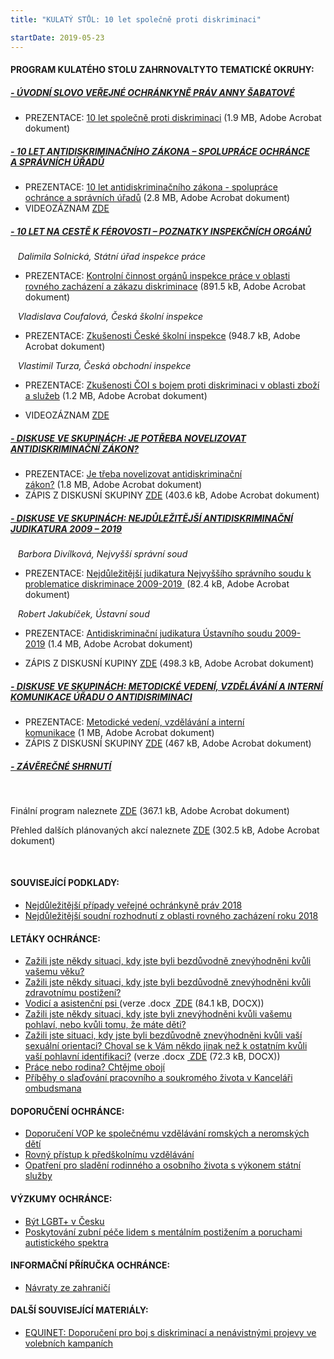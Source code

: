 ```yaml
---
title: "KULATÝ STŮL: 10 let společně proti diskriminaci"

startDate: 2019-05-23
---
```


<p></p><h4 class="oranzova">PROGRAM KULATÉHO STOLU ZAHRNOVALTYTO TEMATICKÉ OKRUHY:</h4>
<p class="oranzova"></p><h5><u>- ÚVODNÍ SLOVO VEŘEJNÉ OCHRÁNKYNĚ PRÁV ANNY ŠABATOVÉ</u> </h5><ul><li>PREZENTACE: <a href="/uploads-import/projekt_ESF/00_2019_VA/KULATE_STOLY/05_23_10_let_spolecne_proti_diskriminaci/05_23_10_let_spolecne_proti_diskriminace_PREZENTACE.pdf" target="_blank">10 let společně proti diskriminaci</a> (1.9 MB, Adobe Acrobat dokument)</li></ul><p></p><h5><u>- 10 LET ANTIDISKRIMINAČNÍHO ZÁKONA – SPOLUPRÁCE OCHRÁNCE A SPRÁVNÍCH ÚŘADŮ</u> </h5><ul><li>PREZENTACE: <a href="/uploads-import/projekt_ESF/00_2019_VA/KULATE_STOLY/05_23_10_let_spolecne_proti_diskriminaci/05_23_10_let_ADZ_-_spoluprace_VOP_a_spravnich_uradu.pdf" target="_blank">10 let antidiskriminačního zákona - spolupráce ochránce a správních úřadů</a> (2.8 MB, Adobe Acrobat dokument)</li><li>VIDEOZÁZNAM <a href="http://ochrance.livebox.cz/VoD/20190709-155837-1-ppo-ugrkvp.html">ZDE</a></li></ul><p></p><h5><u>- 10 LET NA CESTĚ K FÉROVOSTI – POZNATKY INSPEKČNÍCH ORGÁNŮ</u> </h5><p></p>
<p>   <em>Dalimila Solnická, Státní úřad inspekce práce</em></p><ul><li>PREZENTACE: <a href="/uploads-import/projekt_ESF/00_2019_VA/KULATE_STOLY/05_23_10_let_spolecne_proti_diskriminaci/05_23_Kontrolni_cinnost_IP_v_oblasti_rovneho_zachazeni_a_zakazu_diskriminace_PREZENTACE_SUIP.pdf" target="_blank">Kontrolní činnost orgánů inspekce práce v oblasti rovného zacházení a zákazu diskriminace</a> (891.5 kB, Adobe Acrobat dokument)</li></ul><p>   <em>Vladislava Coufalová, Česká školní inspekce</em></p><ul><li>PREZENTACE: <a href="/uploads-import/projekt_ESF/00_2019_VA/KULATE_STOLY/05_23_10_let_spolecne_proti_diskriminaci/05_23_Zkusenosti_CSI_V._Coufalova.pdf" target="_blank">Zkušenosti České školní inspekce</a> (948.7 kB, Adobe Acrobat dokument)</li></ul><p><em>   Vlastimil Turza, Česká obchodní inspekce</em></p><ul><li>PREZENTACE: <a href="/uploads-import/projekt_ESF/00_2019_VA/KULATE_STOLY/05_23_10_let_spolecne_proti_diskriminaci/05_23_Zkusenosti_COI_s_bojem_proti_diskriminace_v_oblasti_zbozi_a_sluzeb_V._Turza.pdf" target="_blank">Zkušenosti ČOI s bojem proti diskriminaci v oblasti zboží a služeb</a> (1.2 MB, Adobe Acrobat dokument)</li></ul><p></p><ul><li>VIDEOZÁZNAM <a href="http://ochrance.livebox.cz/VoD/20190709-160529-2-desetlet-dhkykq.html">ZDE</a></li></ul><p></p><h5><u>- DISKUSE VE SKUPINÁCH: JE POTŘEBA NOVELIZOVAT ANTIDISKRIMINAČNÍ ZÁKON?</u></h5><ul><li>PREZENTACE: <a href="/uploads-import/projekt_ESF/00_2019_VA/KULATE_STOLY/05_23_10_let_spolecne_proti_diskriminaci/05_23_DS_JE_TREBA_NOVELIZOVAT_ADZ_PREZENTACE.pdf" target="_blank">Je třeba novelizovat antidiskriminační zákon?</a> (1.8 MB, Adobe Acrobat dokument)</li><li>ZÁPIS Z DISKUSNÍ SKUPINY <a href="/uploads-import/projekt_ESF/00_2019_VA/KULATE_STOLY/05_23_10_let_spolecne_proti_diskriminaci/05_23_DS_Je_potreba_novelizovat_ADZ_ZAPIS.pdf" target="_blank">ZDE</a> (403.6 kB, Adobe Acrobat dokument)</li></ul><p></p><h5><u>- DISKUSE VE SKUPINÁCH: NEJDŮLEŽITĚJŠÍ ANTIDISKRIMINAČNÍ JUDIKATURA 2009 – 2019</u></h5><p></p>
<p>   <em>Barbora Divílková, Nejvyšší správní soud</em></p><ul><li>PREZENTACE: <a href="/uploads-import/projekt_ESF/00_2019_VA/KULATE_STOLY/05_23_10_let_spolecne_proti_diskriminaci/05_23_Nejdulezitejsi_judikatura_NSS_k_problematice_diskriminace_2009-2019_B._Divilkova.pdf" target="_blank">Nejdůležitější judikatura Nejvyššího správního soudu k problematice diskriminace 2009-2019 </a> (82.4 kB, Adobe Acrobat dokument)</li></ul><p>   <em>Robert Jakubíček, Ústavní soud</em></p><ul><li>PREZENTACE: <a href="/uploads-import/projekt_ESF/00_2019_VA/KULATE_STOLY/05_23_10_let_spolecne_proti_diskriminaci/05_23_Antidiskriminacni_judikatura_US_2009-2019_R._Jakubicek.pdf" target="_blank">Antidiskriminační judikatura Ústavního soudu 2009-2019</a> (1.4 MB, Adobe Acrobat dokument)</li></ul><p></p><ul><li>ZÁPIS Z DISKUSNÍ KUPINY <a href="/uploads-import/projekt_ESF/00_2019_VA/KULATE_STOLY/05_23_10_let_spolecne_proti_diskriminaci/05_23_DS_Nejdulezitejsi_antidiskriminacni_judikatura_2009-2019_ZAPIS.pdf" target="_blank">ZDE</a> (498.3 kB, Adobe Acrobat dokument)</li></ul><h5><u>- DISKUSE VE SKUPINÁCH: METODICKÉ VEDENÍ, VZDĚLÁVÁNÍ A INTERNÍ KOMUNIKACE ÚŘADU O ANTIDISRIMINACI</u></h5><ul><li>PREZENTACE: <a href="/uploads-import/projekt_ESF/00_2019_VA/KULATE_STOLY/05_23_10_let_spolecne_proti_diskriminaci/05_23_METODICKE_VEDENI__VZDELAVANI_A_INTERNI_KOMUNIKACE_PREZENTACE.pdf" target="_blank">Metodické vedení, vzdělávání a interní komunikace</a> (1 MB, Adobe Acrobat dokument)</li><li>ZÁPIS Z DISKUSNÍ SKUPINY <a href="/uploads-import/projekt_ESF/00_2019_VA/KULATE_STOLY/05_23_10_let_spolecne_proti_diskriminaci/05_23_DS_Metodicke_vedeni__vzdelavani_a_interni_komunikace_ZAPIS.pdf" target="_blank">ZDE</a> (467 kB, Adobe Acrobat dokument)</li></ul><p></p><h5><u>- ZÁVĚREČNÉ SHRNUTÍ</u></h5><p>   </p>
<p>Finální program naleznete <a href="/uploads-import/projekt_ESF/00_2019_VA/KULATE_STOLY/05_23_10_let_spolecne_proti_diskriminaci/05_23_10_let_spolecne_proti_diskriminaci_PROGRAM.pdf" target="_blank">ZDE</a> (367.1 kB, Adobe Acrobat dokument)</p>
<p>Přehled dalších plánovaných akcí naleznete <a href="/uploads-import/projekt_ESF/00_2019_VA/KULATE_STOLY/05_23_10_let_spolecne_proti_diskriminaci/Antidiskriminacni_zakon_2009_2019_AKCE.pdf" target="_blank">ZDE</a> (302.5 kB, Adobe Acrobat dokument)</p>
<p>   </p><h4 class="oranzova">SOUVISEJÍCÍ PODKLADY:</h4><ul><li><a href="/uploads-import/projekt_ESF/00_2019_VA/KULATE_STOLY/04_02_10_let_antidiskriminacniho_zakona_pohledem_NO/04_02_Nejdulezitejsi_pripady_verejne_ochrankyne_prav_2018.pdf" target="_blank">Nejdůležitější případy veřejné ochránkyně práv 2018</a></li><li><a href="/uploads-import/projekt_ESF/00_2019_VA/KULATE_STOLY/04_02_10_let_antidiskriminacniho_zakona_pohledem_NO/04_02_Nejdulezitejsi_soudni_rozhodnuti_z_oblasti_rovneho_zachazeni_2018.pdf" target="_blank">Nejdůležitější soudní rozhodnutí z oblasti rovného zacházení roku 2018</a></li></ul><p></p><h4 class="oranzova">LETÁKY OCHRÁNCE:</h4><ul><li><a href="/uploads-import/Letaky/Diskriminace-z-duvodu-veku.pdf" target="_blank">Zažili jste někdy situaci, kdy jste byli bezdůvodně znevýhodněni kvůli vašemu věku?</a></li><li><a href="/uploads-import/Letaky/Diskriminace-zdravotni-postizeni.pdf" target="_blank">Zažili jste někdy situaci, kdy jste byli bezdůvodně znevýhodněni kvůli zdravotnímu postižení?</a></li><li><a href="/uploads-import/Letaky/Vodici-a-asistencni-psi.pdf" target="_blank">Vodicí a asistenční psi </a>(verze .docx <a href="/uploads-import/projekt_ESF/00_2019_VA/KULATE_STOLY/05_23_10_let_spolecne_proti_diskriminaci/Vodici_a_asistencni_psi_LETAK.docx" target="_blank"><img alt="" src="https://www.ochrance.cz/typo3/ext/od_linkdesc/icons/universal.gif" class="od_linkdesc_icon" /> ZDE</a> (84.1 kB, DOCX))</li><li><a href="/uploads-import/Letaky/Diskriminace-z-duvodu-pohlavi.pdf" target="_blank">Zažili jste někdy situaci, kdy jste byli znevýhodněni kvůli vašemu pohlaví, nebo kvůli tomu, že máte děti?</a></li><li><a href="/uploads-import/Letaky/Diskriminace_sexualni-orientace-transgender.pdf" target="_blank">Zažili jste situaci, kdy jste byli bezdůvodně znevýhodněni kvůli vaší sexuální orientaci? Choval se k Vám někdo jinak než k ostatním kvůli vaší pohlavní identifikaci?</a> (verze .docx <a href="/uploads-import/projekt_ESF/00_2019_VA/KULATE_STOLY/05_23_10_let_spolecne_proti_diskriminaci/Diskriminace_z_duvodu_sexualni_orientace_a_genderove_identity_LETAK.docx" target="_blank"><img alt="" src="https://www.ochrance.cz/typo3/ext/od_linkdesc/icons/universal.gif" class="od_linkdesc_icon" /> ZDE</a> (72.3 kB, DOCX))</li><li><a href="/uploads-import/projekt_ESF/00_2019_VA/KULATE_STOLY/04_02_10_let_antidiskriminacniho_zakona_pohledem_NO/Prace_nebo_rodina_Chceme_oboji_LETAK.pdf" target="_blank">Práce nebo rodina? Chtějme obojí</a></li><li><a href="/uploads-import/projekt_ESF/00_2019_VA/KULATE_STOLY/04_02_10_let_antidiskriminacniho_zakona_pohledem_NO/Pribehy_o_sladovani_pracovniho_a_soukromeho_zivota_v_Kancelari_ombudsmana_LETAK.pdf" target="_blank">Příběhy o slaďování pracovního a soukromého života v Kanceláři ombudsmana</a></li></ul><p></p><h4 class="oranzova">DOPORUČENÍ OCHRÁNCE: </h4><ul><li><a href="https://ochrance.cz/uploads-import/ESO/86-2017-DIS-VB_Doporuceni_desegregace.pdf" target="_blank">Doporučení VOP ke společnému vzdělávání romských a neromských dětí</a></li><li><a href="https://ochrance.cz/uploads-import/ESO/25-2017-DIS-JMK_Doporuceni_k_rovnemu_pristupu_k_predskolnimu_vzdelavani.pdf" target="_blank">Rovný přístup k předškolnímu vzdělávání</a></li><li><a href="/uploads-import/projekt_ESF/00_2019_VA/KULATE_STOLY/04_02_10_let_antidiskriminacniho_zakona_pohledem_NO/Opatreni_pro_sladeni_rodinneho_a_osobniho_zivota_s_vykonem_statni_sluzby_DOPORUCENI_VOP.pdf" target="_blank">Opatření pro sladění rodinného a osobního života s výkonem státní služby</a></li></ul><p></p><h4 class="oranzova">VÝZKUMY OCHRÁNCE:</h4><ul><li><a href="/uploads-import/DISKRIMINACE/Vyzkum/Vyzkum-LGBT.pdf" target="_blank">Být LGBT+ v Česku</a></li><li><a href="https://ochrance.cz/uploads-import/ESO/51-2017-DIS-JV_vyzkum.pdf" target="_blank">Poskytování zubní péče lidem s mentálním postižením a poruchami autistického spektra</a></li></ul><p></p><h4 class="oranzova">INFORMAČNÍ PŘÍRUČKA OCHRÁNCE:</h4><ul><li><a href="/uploads-import/Letaky/Navraty_ze_zahranici_-_informacni_prirucka_01.pdf" target="_blank">Návraty ze zahraničí</a></li></ul><p></p><h4>DALŠÍ SOUVISEJÍCÍ MATERIÁLY:</h4><ul><li><a href="/uploads-import/projekt_ESF/00_2019_VA/KULATE_STOLY/05_23_10_let_spolecne_proti_diskriminaci/EQUINET_Doporuceni_pro_boj_s_diskriminaci_a_nenavistnymi_projevy_ve_volebnich_kampanich.pdf" target="_blank">EQUINET: Doporučení pro boj s diskriminací a nenávistnými projevy ve volebních kampaních</a></li></ul><p></p>
